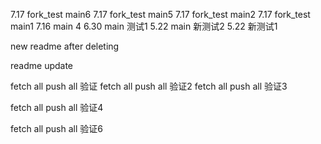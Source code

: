 
7.17 fork_test main6
7.17 fork_test main5
7.17 fork_test main2
7.17 fork_test main1
7.16 main 4
6.30 main 测试1
5.22 main 新测试2
5.22 新测试1

new readme after deleting

readme update

fetch all push all 验证
fetch all push all 验证2
fetch all push all 验证3

fetch all push all 验证4


fetch all push all 验证6
